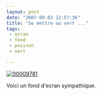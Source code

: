 ```yaml
---
layout: post
date: "2007-09-03 12:57:36"
title: "Se mettre au vert ..."
tags:
 - ecran
 - fond
 - poisson
 - vert

---
```


[![00009781](http://farm2.static.flickr.com/1381/1296469121_b80fb8f5ac_m.jpg)](http://www.flickr.com/photos/12501436@N05/1296469121/)

Voici un fond d'ecran sympathique.

[](http://www.flickr.com/photos/12501436@N05/1296469121/)
